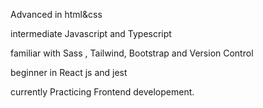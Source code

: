 Advanced in html&css

intermediate Javascript and Typescript

familiar with Sass , Tailwind, Bootstrap and Version Control 

beginner in React js and jest 

currently Practicing Frontend developement.
